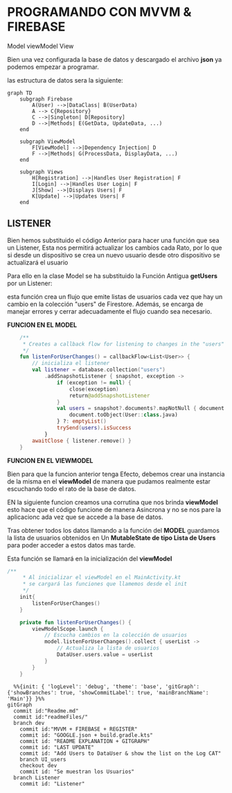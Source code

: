 
# PROGRAMANDO CON MVVM & FIREBASE

Model viewModel View

Bien una vez configurada la base de datos y descargado el archivo **json** ya podemos empezar a programar.

las estructura de datos sera la siguiente:



``` mermaid
graph TD
    subgraph Firebase
        A(User) -->|DataClass| B(UserData)
        A --> C{Repository}
        C -->|Singleton| D[Repository]
        D -->|Methods| E(GetData, UpdateData, ...)
    end

    subgraph ViewModel
        F[ViewModel] -->|Dependency Injection| D
        F -->|Methods| G(ProcessData, DisplayData, ...)
    end

    subgraph Views
        H[Registration] -->|Handles User Registration| F
        I[Login] -->|Handles User Login| F
        J[Show] -->|Displays Users| F
        K[Update] -->|Updates Users| F
    end

``````
## LISTENER
Bien hemos substituido el código Anterior para hacer una función que sea un Listener,
Esta nos permitirá actualizar los cambios cada Rato, por lo que si desde un dispositivo se crea un nuevo usuario
desde otro dispositivo se actualizará el usuario

Para ello en la clase Model se ha substituido la Función Antigua **getUsers** por un Listener:


esta función crea un flujo que emite listas de usuarios cada vez que hay un cambio en la colección "users" de Firestore. Además, se encarga de manejar errores y cerrar adecuadamente el flujo cuando sea necesario.

**FUNCION EN EL MODEL**

``` Kotlin
    /**
     * Creates a callback flow for listening to changes in the "users" collection in a Firestore database.
     */
    fun listenForUserChanges() = callbackFlow<List<User>> {
        // inicializa el listener
        val listener = database.collection("users")
            .addSnapshotListener { snapshot, exception ->
                if (exception != null) {
                    close(exception)
                    return@addSnapshotListener
                }
                val users = snapshot?.documents?.mapNotNull { document ->
                    document.toObject(User::class.java)
                } ?: emptyList()
                trySend(users).isSuccess
            }
        awaitClose { listener.remove() }
    }
```
**FUNCION EN EL VIEWMODEL**

Bien para que la funcion anterior tenga Efecto, debemos crear una instancia de la misma en el **viewModel** de manera que
pudamos realmente estar escuchando todo el rato de la base de datos.

EN la siguiente funcion creamos una corrutina que nos brinda **viewModel** esto hace que el código funcione
de manera Asincrona y no se nos pare la aplicacionc ada vez que se accede a la base de datos.

Tras obtener todos los datos llamando a la función del **MODEL**  guardamos la lista de usuarios obtenidos en 
Un **MutableState de tipo Lista de Users** para poder acceder a estos datos mas tarde.

Esta función se llamará en la inicialización del **viewModel**

``` kotlin
/**
     * Al inicializar el viewModel en el MainActivity.kt
     * se cargará las funciones que llamemos desde el init
     */
    init{
        listenForUserChanges()
    }

    private fun listenForUserChanges() {
        viewModelScope.launch {
            // Escucha cambios en la colección de usuarios
            model.listenForUserChanges().collect { userList ->
                // Actualiza la lista de usuarios
                DataUser.users.value = userList
            }
        }
    }

```

```mermaid
  %%{init: { 'logLevel': 'debug', 'theme': 'base', 'gitGraph': {'showBranches': true, 'showCommitLabel': true, 'mainBranchName': 'Main'}} }%%
gitGraph
  commit id:"Readme.md"
  commit id:"readmeFiles/"
  branch dev
    commit id:"MVVM + FIREBASE + REGISTER"
    commit id: "GOOGLE.json + build.gradle.kts"
    commit id: "README EXPLANATION + GITGRAPH"
    commit id: "LAST UPDATE"
    commit id: "Add Users to DataUser & show the list on the Log CAT"
    branch UI_users
    checkout dev
    commit id: "Se muestran los Usuarios"
  branch Listener
    commit id: "Listener"
   
```






